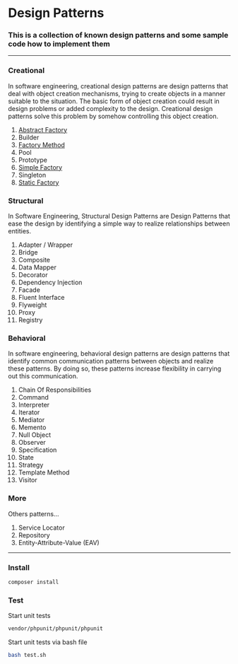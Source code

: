 # Design Patterns
### This is a collection of known design patterns and some sample code how to implement them

---

### Creational
In software engineering, creational design patterns are design patterns that deal with object creation mechanisms, trying to create objects in a manner suitable to the situation. The basic form of object creation could result in design problems or added complexity to the design. Creational design patterns solve this problem by somehow controlling this object creation.


1. [Abstract Factory](Examples/Creational/AbstractFactory)
2. Builder
3. [Factory Method](Examples/Creational/Factory)
4. Pool
5. Prototype
6. [Simple Factory](Examples/Creational/SimpleFactory)
7. Singleton
8. [Static Factory](Examples/Creational/StaticFactory)

### Structural
In Software Engineering, Structural Design Patterns are Design Patterns that ease the design by identifying a simple way to realize relationships between entities.

1. Adapter / Wrapper
2. Bridge
3. Composite
4. Data Mapper
5. Decorator
6. Dependency Injection
7. Facade
8. Fluent Interface
9. Flyweight
10. Proxy
11. Registry

### Behavioral
In software engineering, behavioral design patterns are design patterns that identify common communication patterns between objects and realize these patterns. By doing so, these patterns increase flexibility in carrying out this communication.

1. Chain Of Responsibilities
2. Command
3. Interpreter
4. Iterator
5. Mediator
6. Memento
7. Null Object
8. Observer
9. Specification
10. State
11. Strategy
12. Template Method
13. Visitor

### More
Others patterns...

1. Service Locator
2. Repository
3. Entity-Attribute-Value (EAV)

---

### Install
```bash
composer install
```

### Test
Start unit tests

```bash
vendor/phpunit/phpunit/phpunit
```

Start unit tests via bash file
```bash
bash test.sh
```